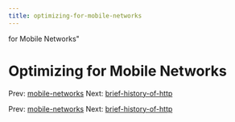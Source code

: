```yaml
---
title: optimizing-for-mobile-networks
---
```


for Mobile Networks"

# Optimizing for Mobile Networks

Prev: [mobile-networks](mobile-networks.md) Next:
[brief-history-of-http](brief-history-of-http.md)

Prev: [mobile-networks](mobile-networks.md) Next:
[brief-history-of-http](brief-history-of-http.md)
